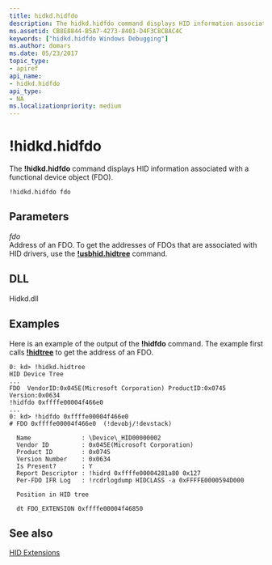 ```yaml
---
title: hidkd.hidfdo
description: The hidkd.hidfdo command displays HID information associated with a functional device object (FDO).
ms.assetid: CB8E8844-B5A7-4273-8401-D4F3C8CBAC4C
keywords: ["hidkd.hidfdo Windows Debugging"]
ms.author: domars
ms.date: 05/23/2017
topic_type:
- apiref
api_name:
- hidkd.hidfdo
api_type:
- NA
ms.localizationpriority: medium
---
```


# !hidkd.hidfdo


The **!hidkd.hidfdo** command displays HID information associated with a functional device object (FDO).

```dbgcmd
!hidkd.hidfdo fdo
```

## <span id="ddk__devobj_dbg"></span><span id="DDK__DEVOBJ_DBG"></span>Parameters


<span id="_______fdo______"></span><span id="_______FDO______"></span> *fdo*   
Address of an FDO. To get the addresses of FDOs that are associated with HID drivers, use the [**!usbhid.hidtree**](-hidkd-hidtree.md) command.

## <span id="DLL"></span><span id="dll"></span>DLL


Hidkd.dll

Examples
--------

Here is an example of the output of the **!hidfdo** command. The example first calls [**!hidtree**](-hidkd-hidtree.md) to get the address of an FDO.

```dbgcmd
0: kd> !hidkd.hidtree
HID Device Tree
...
FDO  VendorID:0x045E(Microsoft Corporation) ProductID:0x0745 Version:0x0634
!hidfdo 0xffffe00004f466e0
...
0: kd> !hidfdo 0xffffe00004f466e0
# FDO 0xffffe00004f466e0  (!devobj/!devstack)

  Name              : \Device\_HID00000002
  Vendor ID         : 0x045E(Microsoft Corporation)
  Product ID        : 0x0745
  Version Number    : 0x0634
  Is Present?       : Y
  Report Descriptor : !hidrd 0xffffe00004281a80 0x127
  Per-FDO IFR Log   : !rcdrlogdump HIDCLASS -a 0xFFFFE0000594D000

  Position in HID tree

  dt FDO_EXTENSION 0xffffe00004f46850
```

## <span id="see_also"></span>See also


[HID Extensions](hid-extensions.md)

 

 






